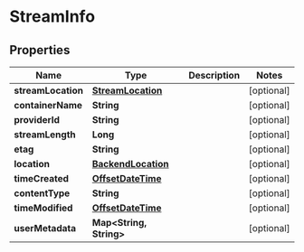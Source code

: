 
# StreamInfo

## Properties
Name | Type | Description | Notes
------------ | ------------- | ------------- | -------------
**streamLocation** | [**StreamLocation**](StreamLocation.md) |  |  [optional]
**containerName** | **String** |  |  [optional]
**providerId** | **String** |  |  [optional]
**streamLength** | **Long** |  |  [optional]
**etag** | **String** |  |  [optional]
**location** | [**BackendLocation**](BackendLocation.md) |  |  [optional]
**timeCreated** | [**OffsetDateTime**](OffsetDateTime.md) |  |  [optional]
**contentType** | **String** |  |  [optional]
**timeModified** | [**OffsetDateTime**](OffsetDateTime.md) |  |  [optional]
**userMetadata** | **Map&lt;String, String&gt;** |  |  [optional]




